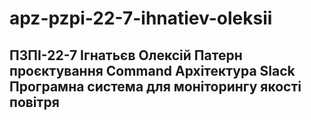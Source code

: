 # apz-pzpi-22-7-ihnatiev-oleksii
ПЗПІ-22-7
Ігнатьєв Олексій
Патерн проєктування Command
Архітектура Slack
Програмна система для моніторингу якості повітря
--
